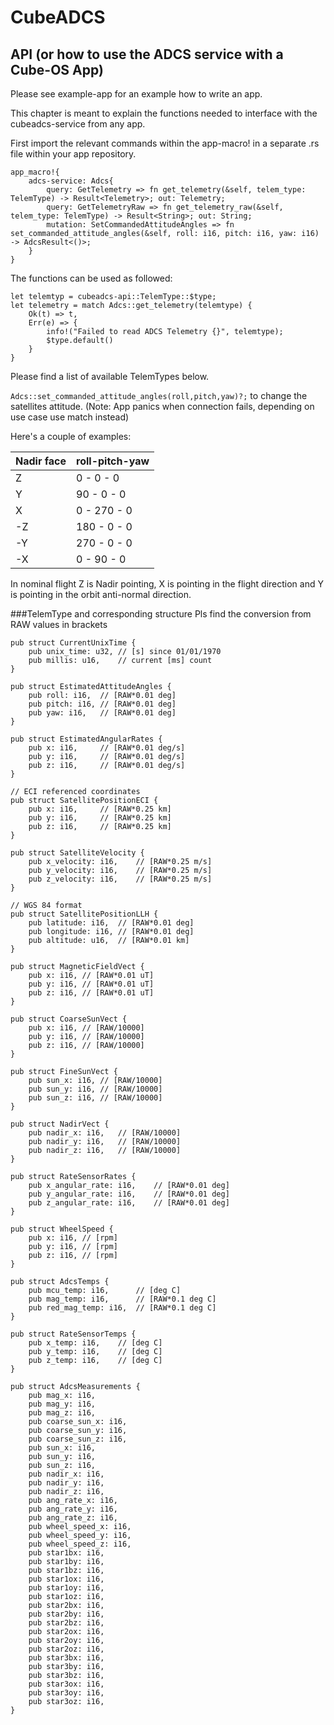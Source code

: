 <!-- README -->

# CubeADCS

## API (or how to use the ADCS service with a Cube-OS App)

Please see example-app for an example how to write an app.

This chapter is meant to explain the functions needed to interface with the cubeadcs-service from any app.

First import the relevant commands within the app-macro! in a separate .rs file within your app repository.

```
app_macro!{
    adcs-service: Adcs{
        query: GetTelemetry => fn get_telemetry(&self, telem_type: TelemType) -> Result<Telemetry>; out: Telemetry;
        query: GetTelemetryRaw => fn get_telemetry_raw(&self, telem_type: TelemType) -> Result<String>; out: String;
        mutation: SetCommandedAttitudeAngles => fn set_commanded_attitude_angles(&self, roll: i16, pitch: i16, yaw: i16) -> AdcsResult<()>; 
    }
}
```  

The functions can be used as followed:
```
let telemtyp = cubeadcs-api::TelemType::$type;
let telemetry = match Adcs::get_telemetry(telemtype) {
    Ok(t) => t,
    Err(e) => {
        info!("Failed to read ADCS Telemetry {}", telemtype);
        $type.default()
    }
}
```
Please find a list of available TelemTypes below.

`Adcs::set_commanded_attitude_angles(roll,pitch,yaw)?;`
to change the satellites attitude. (Note: App panics when connection fails, depending on use case use match instead)

Here's a couple of examples:

| Nadir face| roll-pitch-yaw|
|-----------|---------------|
| Z         | 0 - 0 - 0     |
| Y         | 90 - 0 - 0    |
| X         | 0 - 270 - 0   |
| -Z        | 180 - 0 - 0   |
| -Y        | 270 - 0 - 0   |
| -X        | 0 - 90 - 0    |

In nominal flight Z is Nadir pointing, X is pointing in the flight direction and Y is pointing in the orbit anti-normal direction.


###TelemType and corresponding structure
Pls find the conversion from RAW values in brackets
```
pub struct CurrentUnixTime {
    pub unix_time: u32, // [s] since 01/01/1970
    pub millis: u16,    // current [ms] count
}

pub struct EstimatedAttitudeAngles {
    pub roll: i16,  // [RAW*0.01 deg]
    pub pitch: i16, // [RAW*0.01 deg]
    pub yaw: i16,   // [RAW*0.01 deg]
}

pub struct EstimatedAngularRates {
    pub x: i16,     // [RAW*0.01 deg/s]
    pub y: i16,     // [RAW*0.01 deg/s]
    pub z: i16,     // [RAW*0.01 deg/s]
}

// ECI referenced coordinates
pub struct SatellitePositionECI {
    pub x: i16,     // [RAW*0.25 km]
    pub y: i16,     // [RAW*0.25 km]
    pub z: i16,     // [RAW*0.25 km]
}

pub struct SatelliteVelocity {
    pub x_velocity: i16,    // [RAW*0.25 m/s]
    pub y_velocity: i16,    // [RAW*0.25 m/s]
    pub z_velocity: i16,    // [RAW*0.25 m/s]
}

// WGS 84 format
pub struct SatellitePositionLLH {
    pub latitude: i16,  // [RAW*0.01 deg]
    pub longitude: i16, // [RAW*0.01 deg]
    pub altitude: u16,  // [RAW*0.01 km]
}

pub struct MagneticFieldVect {
    pub x: i16, // [RAW*0.01 uT]
    pub y: i16, // [RAW*0.01 uT]
    pub z: i16, // [RAW*0.01 uT]
}

pub struct CoarseSunVect {
    pub x: i16, // [RAW/10000]
    pub y: i16, // [RAW/10000]
    pub z: i16, // [RAW/10000]
}

pub struct FineSunVect {
    pub sun_x: i16, // [RAW/10000]
    pub sun_y: i16, // [RAW/10000]
    pub sun_z: i16, // [RAW/10000]
}

pub struct NadirVect {
    pub nadir_x: i16,   // [RAW/10000]
    pub nadir_y: i16,   // [RAW/10000]
    pub nadir_z: i16,   // [RAW/10000]
}

pub struct RateSensorRates {
    pub x_angular_rate: i16,    // [RAW*0.01 deg]
    pub y_angular_rate: i16,    // [RAW*0.01 deg]
    pub z_angular_rate: i16,    // [RAW*0.01 deg]
}

pub struct WheelSpeed {
    pub x: i16, // [rpm]
    pub y: i16, // [rpm]
    pub z: i16, // [rpm]
}

pub struct AdcsTemps {
    pub mcu_temp: i16,      // [deg C]
    pub mag_temp: i16,      // [RAW*0.1 deg C]
    pub red_mag_temp: i16,  // [RAW*0.1 deg C]
}

pub struct RateSensorTemps {
    pub x_temp: i16,    // [deg C]
    pub y_temp: i16,    // [deg C]
    pub z_temp: i16,    // [deg C]
}

pub struct AdcsMeasurements {
    pub mag_x: i16,
    pub mag_y: i16,
    pub mag_z: i16,
    pub coarse_sun_x: i16,
    pub coarse_sun_y: i16,
    pub coarse_sun_z: i16,
    pub sun_x: i16,
    pub sun_y: i16,
    pub sun_z: i16,
    pub nadir_x: i16,
    pub nadir_y: i16,
    pub nadir_z: i16,
    pub ang_rate_x: i16,
    pub ang_rate_y: i16,
    pub ang_rate_z: i16,
    pub wheel_speed_x: i16,
    pub wheel_speed_y: i16,
    pub wheel_speed_z: i16,
    pub star1bx: i16,
    pub star1by: i16,
    pub star1bz: i16,
    pub star1ox: i16,
    pub star1oy: i16,
    pub star1oz: i16,
    pub star2bx: i16,
    pub star2by: i16,
    pub star2bz: i16,
    pub star2ox: i16,
    pub star2oy: i16,
    pub star2oz: i16,
    pub star3bx: i16,
    pub star3by: i16,
    pub star3bz: i16,
    pub star3ox: i16,
    pub star3oy: i16,
    pub star3oz: i16,
}
```
